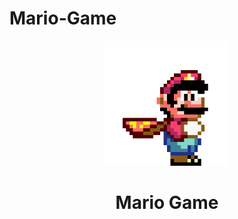 # Mario-Game

<p align="center">
  <img width="200" src="src/imagens/mario.gif">
</p>
<h1 align="center">
  Mario Game
</h1>
